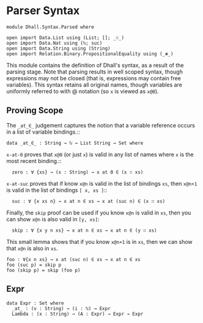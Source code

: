 # Parser Syntax

```
module Dhall.Syntax.Parsed where

open import Data.List using (List; []; _∷_)
open import Data.Nat using (ℕ; suc)
open import Data.String using (String)
open import Relation.Binary.PropositionalEquality using (_≢_)
```

This module contains the definition of Dhall's syntax, as a result of the
parsing stage. Note that parsing results in well scoped syntax, though
expressions may not be closed (that is, expressions may contain free variables).
This syntax retains all original names, though variables are uniformly referred
to with @ notation (so `x` is viewed as `x@0`).

## Proving Scope

The `_at_∈_` judgement captures the notion that a variable reference occurs in
a list of variable bindings.::

```
data _at_∈_ : String → ℕ → List String → Set where
```

`x-at-0` proves that `x@0` (or just `x`) is valid in any list of names
where `x` is the most recent binding.::

```
  zero : ∀ {xs} → (x : String) → x at 0 ∈ (x ∷ xs)
```

`x-at-suc` proves that if know `x@n` is valid in the list of bindings
`xs`, then `x@n+1` is valid in the list of bindings `[ x, xs ]`::

```
  suc : ∀ {x xs n} → x at n ∈ xs → x at (suc n) ∈ (x ∷ xs)
```

Finally, the `skip` proof can be used if you know `x@n` is valid in `xs`,
then you can show `x@n` is also valid in `[y, xs]`:

```
  skip : ∀ {x y n xs} → x at n ∈ xs → x at n ∈ (y ∷ xs)
```

This small lemma shows that if you know `x@n+1` is in `xs`, then we can show
that `x@n` is also in `xs`.

```
foo : ∀{x n xs} → x at (suc n) ∈ xs → x at n ∈ xs
foo (suc p) = skip p
foo (skip p) = skip (foo p)
```

## Expr

```
data Expr : Set where
  _at_ : (v : String) → (i : ℕ) → Expr
  Lambda : (x : String) → (A : Expr) → Expr → Expr
```
